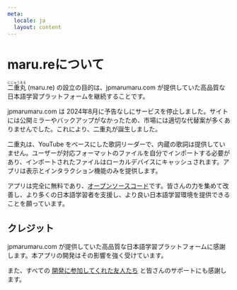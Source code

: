 ```yaml
---
meta:
  locale: ja
  layout: content
---
```


# maru.reについて

<ruby font-jp-serif><rb>二重丸</rb><rt>にじゅうまる</rt></ruby> (maru.re) の設立の目的は、jpmarumaru.com が提供していた高品質な日本語学習プラットフォームを継続することです。

jpmarumaru.com は 2024年8月に予告なしにサービスを停止しました。サイトには公開ミラーやバックアップがなかったため、市場には適切な代替案が多くありませんでした。これにより、二重丸が誕生しました。

二重丸は、YouTube をベースにした歌詞リーダーで、内蔵の歌詞は提供していません。ユーザーが対応フォーマットのファイルを自分でインポートする必要があり、インポートされたファイルはローカルデバイスにキャッシュされます。アプリは表示とインタラクション機能のみを提供します。

アプリは完全に無料であり、<a href="https://github.com/maru-re/maru" target="_blank">オープンソースコード</a>です。皆さんの力を集めて改善し、より多くの日本語学習者を支援し、より良い日本語学習環境を提供できることを願っています。

## クレジット

jpmarumaru.com が提供していた高品質な日本語学習プラットフォームに感謝します。本アプリの開発はその影響を強く受けています。

また、すべての <a href="https://github.com/maru-re/maru/graphs/contributors" target="_blank">開発に参加してくれた友人たち</a> と皆さんのサポートにも感謝します。

<BuildInfo />
